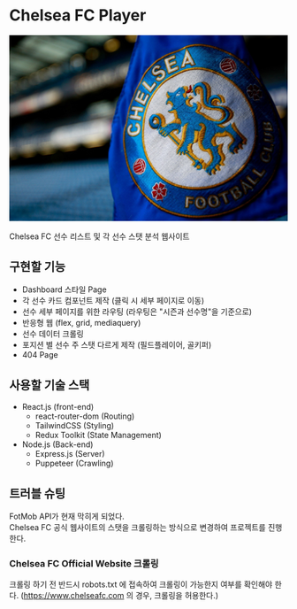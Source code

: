 # Chelsea FC Player
![chelsea](./public/img/chelsea.jpg)

Chelsea FC 선수 리스트 및 각 선수 스탯 분석 웹사이트
## 구현할 기능
- Dashboard 스타일 Page
- 각 선수 카드 컴포넌트 제작 (클릭 시 세부 페이지로 이동)
- 선수 세부 페이지를 위한 라우팅 (라우팅은 "시즌과 선수명"을 기준으로)
- 반응형 웹 (flex, grid, mediaquery)
- 선수 데이터 크롤링
- 포지션 별 선수 주 스탯 다르게 제작 (필드플레이어, 골키퍼)
- 404 Page

## 사용할 기술 스택
- React.js (front-end)
    - react-router-dom (Routing)
    - TailwindCSS (Styling)
    - Redux Toolkit (State Management)
- Node.js (Back-end)
    - Express.js (Server)
    - Puppeteer (Crawling)

## 트러블 슈팅
FotMob API가 현재 막히게 되었다.  
Chelsea FC 공식 웹사이트의 스탯을 크롤링하는 방식으로 변경하여 프로젝트를 진행한다.

### Chelsea FC Official Website 크롤링
크롤링 하기 전 반드시 robots.txt 에 접속하여 크롤링이 가능한지 여부를 확인해야 한다.
(https://www.chelseafc.com 의 경우, 크롤링을 허용한다.)